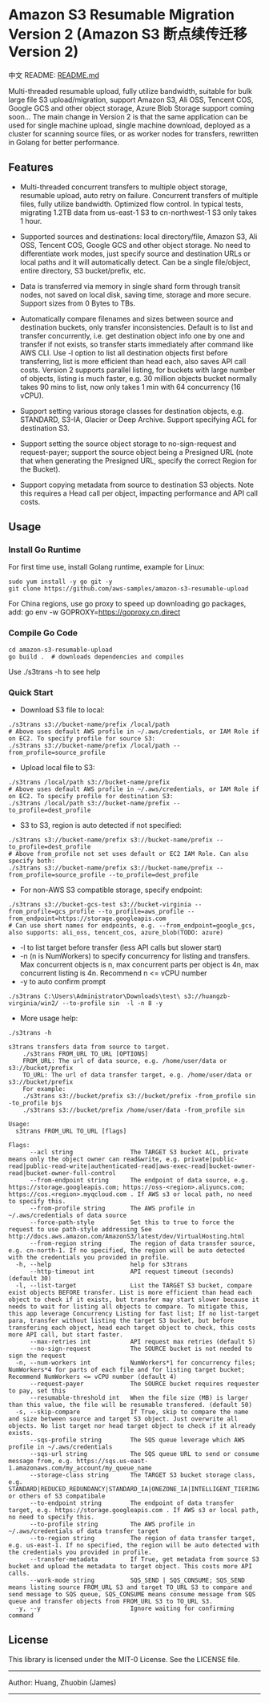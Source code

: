 
# Amazon S3 Resumable Migration Version 2  (Amazon S3 断点续传迁移 Version 2)

中文 README: [README.md](README.md)
  
Multi-threaded resumable upload, fully utilize bandwidth, suitable for bulk large file S3 upload/migration, support Amazon S3, Ali OSS, Tencent COS, Google GCS and other object storage, Azure Blob Storage support coming soon...
The main change in Version 2 is that the same application can be used for single machine upload, single machine download, deployed as a cluster for scanning source files, or as worker nodes for transfers, rewritten in Golang for better performance.

## Features

* Multi-threaded concurrent transfers to multiple object storage, resumable upload, auto retry on failure. Concurrent transfers of multiple files, fully utilize bandwidth. Optimized flow control. In typical tests, migrating 1.2TB data from us-east-1 S3 to cn-northwest-1 S3 only takes 1 hour. 

* Supported sources and destinations: local directory/file, Amazon S3, Ali OSS, Tencent COS, Google GCS and other object storage. No need to differentiate work modes, just specify source and destination URLs or local paths and it will automatically detect. Can be a single file/object, entire directory, S3 bucket/prefix, etc.

* Data is transferred via memory in single shard form through transit nodes, not saved on local disk, saving time, storage and more secure. Support sizes from 0 Bytes to TBs.

* Automatically compare filenames and sizes between source and destination buckets, only transfer inconsistencies. Default is to list and transfer concurrently, i.e. get destination object info one by one and transfer if not exists, so transfer starts immediately after command like AWS CLI. Use -l option to list all destination objects first before transferring, list is more efficient than head each, also saves API call costs. Version 2 supports parallel listing, for buckets with large number of objects, listing is much faster, e.g. 30 million objects bucket normally takes 90 mins to list, now only takes 1 min with 64 concurrency (16 vCPU).  

* Support setting various storage classes for destination objects, e.g. STANDARD, S3-IA, Glacier or Deep Archive. Support specifying ACL for destination S3.

* Support setting the source object storage to no-sign-request and request-payer; support the source object being a Presigned URL (note that when generating the Presigned URL, specify the correct Region for the Bucket).

* Support copying metadata from source to destination S3 objects. Note this requires a Head call per object, impacting performance and API call costs.

## Usage

### Install Go Runtime 

For first time use, install Golang runtime, example for Linux:

```shell
sudo yum install -y go git -y
git clone https://github.com/aws-samples/amazon-s3-resumable-upload
```

For China regions, use go proxy to speed up downloading go packages, add: 
go env -w GOPROXY=https://goproxy.cn,direct

### Compile Go Code

```shell
cd amazon-s3-resumable-upload
go build .  # downloads dependencies and compiles
```

Use ./s3trans -h to see help

### Quick Start

* Download S3 file to local:

```shell 
./s3trans s3://bucket-name/prefix /local/path
# Above uses default AWS profile in ~/.aws/credentials, or IAM Role if on EC2. To specify profile for source S3:  
./s3trans s3://bucket-name/prefix /local/path --from_profile=source_profile
```

* Upload local file to S3:

```shell
./s3trans /local/path s3://bucket-name/prefix 
# Above uses default AWS profile in ~/.aws/credentials, or IAM Role if on EC2. To specify profile for destination S3:
./s3trans /local/path s3://bucket-name/prefix --to_profile=dest_profile 
```

* S3 to S3, region is auto detected if not specified:

```shell 
./s3trans s3://bucket-name/prefix s3://bucket-name/prefix --to_profile=dest_profile
# Above from_profile not set uses default or EC2 IAM Role. Can also specify both:
./s3trans s3://bucket-name/prefix s3://bucket-name/prefix --from_profile=source_profile --to_profile=dest_profile 
```

* For non-AWS S3 compatible storage, specify endpoint: 

```shell
./s3trans s3://bucket-gcs-test s3://bucket-virginia --from_profile=gcs_profile --to_profile=aws_profile --from_endpoint=https://storage.googleapis.com
# Can use short names for endpoints, e.g. --from_endpoint=google_gcs, also supports: ali_oss, tencent_cos, azure_blob(TODO: azure)
```

* -l to list target before transfer (less API calls but slower start)
* -n (n is NumWorkers) to specify concurrency for listing and transfers. Max concurrent objects is n, max concurrent parts per object is 4n, max concurrent listing is 4n. Recommend n <= vCPU number 
* -y to auto confirm prompt

```shell
./s3trans C:\Users\Administrator\Downloads\test\ s3://huangzb-virginia/win2/ --to-profile sin  -l -n 8 -y 
```

* More usage help:

```shell
./s3trans -h

s3trans transfers data from source to target.
	./s3trans FROM_URL TO_URL [OPTIONS]
	FROM_URL: The url of data source, e.g. /home/user/data or s3://bucket/prefix
	TO_URL: The url of data transfer target, e.g. /home/user/data or s3://bucket/prefix
	For example:
	./s3trans s3://bucket/prefix s3://bucket/prefix -from_profile sin -to_profile bjs
	./s3trans s3://bucket/prefix /home/user/data -from_profile sin

Usage:
  s3trans FROM_URL TO_URL [flags]

Flags:
      --acl string                The TARGET S3 bucket ACL, private means only the object owner can read&write, e.g. private|public-read|public-read-write|authenticated-read|aws-exec-read|bucket-owner-read|bucket-owner-full-control
      --from-endpoint string      The endpoint of data source, e.g. https://storage.googleapis.com; https://oss-<region>.aliyuncs.com; https://cos.<region>.myqcloud.com . If AWS s3 or local path, no need to specify this.
      --from-profile string       The AWS profile in ~/.aws/credentials of data source
      --force-path-style          Set this to true to force the request to use path-style addressing See http://docs.aws.amazon.com/AmazonS3/latest/dev/VirtualHosting.html
      --from-region string        The region of data transfer source, e.g. cn-north-1. If no specified, the region will be auto detected with the credentials you provided in profile.
  -h, --help                      help for s3trans
      --http-timeout int          API request timeout (seconds) (default 30)
  -l, --list-target               List the TARGET S3 bucket, compare exist objects BEFORE transfer. List is more efficient than head each object to check if it exists, but transfer may start slower because it needs to wait for listing all objects to compare. To mitigate this, this app leverage Concurrency Listing for fast list; If no list-target para, transfer without listing the target S3 bucket, but before transfering each object, head each target object to check, this costs more API call, but start faster.
      --max-retries int           API request max retries (default 5)
      --no-sign-request           The SOURCE bucket is not needed to sign the request
  -n, --num-workers int           NumWorkers*1 for concurrency files; NumWorkers*4 for parts of each file and for listing target bucket; Recommend NumWorkers <= vCPU number (default 4)
      --request-payer             The SOURCE bucket requires requester to pay, set this
      --resumable-threshold int   When the file size (MB) is larger than this value, the file will be resumable transfered. (default 50)
  -s, --skip-compare              If True, skip to compare the name and size between source and target S3 object. Just overwrite all objects. No list target nor head target object to check if it already exists.
      --sqs-profile string        The SQS queue leverage which AWS profile in ~/.aws/credentials
      --sqs-url string            The SQS queue URL to send or consume message from, e.g. https://sqs.us-east-1.amazonaws.com/my_account/my_queue_name
      --storage-class string      The TARGET S3 bucket storage class, e.g. STANDARD|REDUCED_REDUNDANCY|STANDARD_IA|ONEZONE_IA|INTELLIGENT_TIERING|GLACIER|DEEP_ARCHIVE|OUTPOSTS|GLACIER_IR|SNOW or others of S3 compatibale
      --to-endpoint string        The endpoint of data transfer target, e.g. https://storage.googleapis.com . If AWS s3 or local path, no need to specify this.
      --to-profile string         The AWS profile in ~/.aws/credentials of data transfer target
      --to-region string          The region of data transfer target, e.g. us-east-1. If no specified, the region will be auto detected with the credentials you provided in profile.
      --transfer-metadata         If True, get metadata from source S3 bucket and upload the metadata to target object. This costs more API calls.
      --work-mode string          SQS_SEND | SQS_CONSUME; SQS_SEND means listing source FROM_URL S3 and target TO_URL S3 to compare and send message to SQS queue, SQS_CONSUME means consume message from SQS queue and transfer objects from FROM_URL S3 to TO_URL S3. 
  -y, --y                         Ignore waiting for confirming command
```

## License
  
This library is licensed under the MIT-0 License. See the LICENSE file.
  
  ******
  Author: Huang, Zhuobin (James)
  ******
  